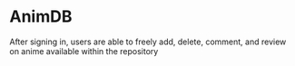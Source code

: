 # AnimDB
After signing in, users are able to freely add, delete, comment, and review on anime available within the repository
